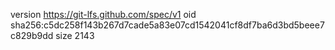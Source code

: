 version https://git-lfs.github.com/spec/v1
oid sha256:c5dc258f143b267d7cade5a83e07cd1542041cf8df7ba6d3bd5beee7c829b9dd
size 2143
